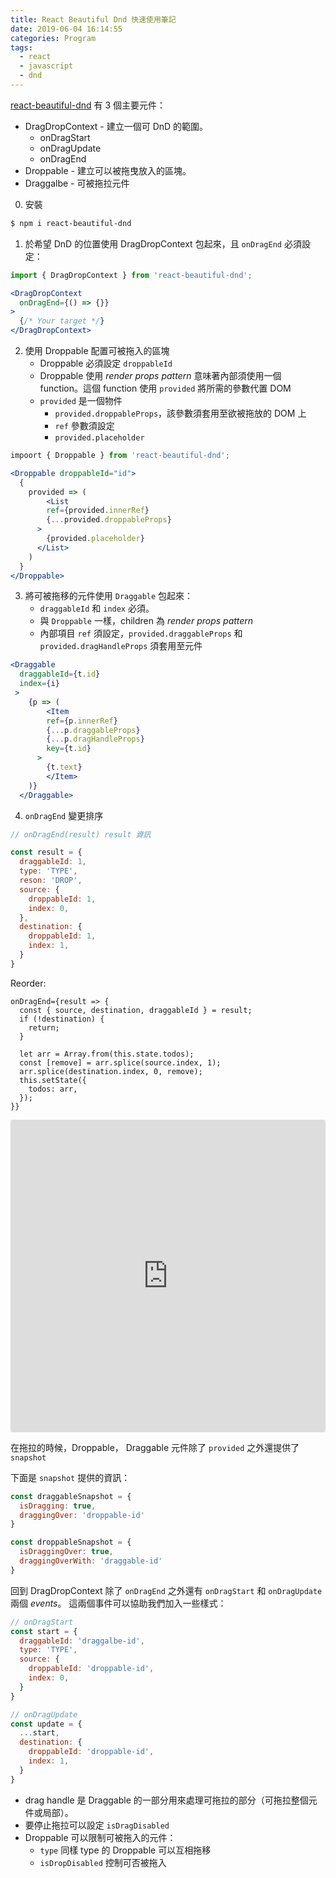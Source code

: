 ```yaml
---
title: React Beautiful Dnd 快速使用筆記
date: 2019-06-04 16:14:55
categories: Program
tags:
  - react
  - javascript
  - dnd
---
```



[react-beautiful-dnd](https://github.com/atlassian/react-beautiful-dnd) 有 3 個主要元件：

* DragDropContext - 建立一個可 DnD 的範圍。
  * onDragStart
  * onDragUpdate
  * onDragEnd
* Droppable - 建立可以被拖曳放入的區塊。
* Draggalbe -  可被拖拉元件

<!-- more -->

0. 安裝

```bash
$ npm i react-beautiful-dnd
```

1. 於希望 DnD 的位置使用 DragDropContext 包起來，且 `onDragEnd` 必須設定：

```jsx
import { DragDropContext } from 'react-beautiful-dnd';

<DragDropContext
  onDragEnd={() => {}}
>
  {/* Your target */}
</DragDropContext>
```

2. 使用 Droppable 配置可被拖入的區塊
   * Droppable 必須設定 `droppableId`
   * Droppable 使用 *render props pattern* 意味著內部須使用一個 function。這個 function 使用 `provided` 將所需的參數代置 DOM
   * `provided` 是一個物件
     * `provided.droppableProps`，該參數須套用至欲被拖放的 DOM 上
     * `ref` 參數須設定
     * `provided.placeholder`

```jsx
impoort { Droppable } from 'react-beautiful-dnd';

<Droppable droppableId="id">
  {
    provided => (
    	<List
        ref={provided.innerRef}
        {...provided.droppableProps}
      >
      	{provided.placeholder}
      </List>
    )
  }
</Droppable>
```

3. 將可被拖移的元件使用 `Draggable` 包起來：
   * `draggableId` 和 `index` 必須。
   * 與 `Droppable` 一樣，children 為 *render props pattern*
   * 內部項目 `ref` 須設定，`provided.draggableProps` 和 `provided.dragHandleProps` 須套用至元件

```jsx
<Draggable
  draggableId={t.id}
  index={i}
 >
    {p => (
        <Item
        ref={p.innerRef}
        {...p.draggableProps}
        {...p.dragHandleProps}
        key={t.id}
      >
        {t.text}
        </Item>
    )}
  </Draggable>
```

4. `onDragEnd` 變更排序

```jsx
// onDragEnd(result) result 資訊

const result = {
  draggableId: 1,
  type: 'TYPE',
  reson: 'DROP',
  source: {
    droppableId: 1,
    index: 0,
  },
  destination: {
    droppableId: 1,
    index: 1,
  }
}
```

Reorder:

```JS
onDragEnd={result => {
  const { source, destination, draggableId } = result;
  if (!destination) {
    return;
  }

  let arr = Array.from(this.state.todos);
  const [remove] = arr.splice(source.index, 1);
  arr.splice(destination.index, 0, remove);
  this.setState({
    todos: arr,
  });
}}
```

<iframe src="https://codesandbox.io/embed/y31owyopwv" style="width:100%; height:500px; border:0; border-radius: 4px; overflow:hidden;" sandbox="allow-modals allow-forms allow-popups allow-scripts allow-same-origin"></iframe>

在拖拉的時候，Droppable， Draggable 元件除了 `provided` 之外還提供了 `snapshot`

下面是 `snapshot` 提供的資訊：

```js
const draggableSnapshot = {
  isDragging: true,
  draggingOver: 'droppable-id'
}

const droppableSnapshot = {
  isDraggingOver: true,
  draggingOverWith: 'draggable-id'
}
```



回到 DragDropContext 除了 `onDragEnd` 之外還有 `onDragStart` 和 `onDragUpdate` 兩個 *events*。
這兩個事件可以協助我們加入一些樣式：

```js
// onDragStart
const start = {
  draggableId: 'draggalbe-id',
  type: 'TYPE',
  source: {
    droppableId: 'droppable-id',
    index: 0,
  }
}

// onDragUpdate
const update = {
  ...start,
  destination: {
    droppableId: 'droppable-id',
    index: 1,
  }
}
```



* drag handle  是 Draggable 的一部分用來處理可拖拉的部分（可拖拉整個元件或局部）。
* 要停止拖拉可以設定 `isDragDisabled`
* Droppable 可以限制可被拖入的元件：
  * `type` 同樣 type 的 Droppable 可以互相拖移
  * `isDropDisabled` 控制可否被拖入
